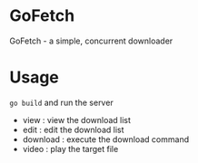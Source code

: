 # GoFetch
GoFetch - a simple, concurrent downloader 


# Usage
`go build` and run the server

- view : view the download list
- edit : edit the download list
- download : execute the download command
- video : play the target file
